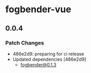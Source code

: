# fogbender-vue

## 0.0.4

### Patch Changes

- 486e2d9: preparing for ci release
- Updated dependencies [486e2d9]
  - fogbender@0.1.3
